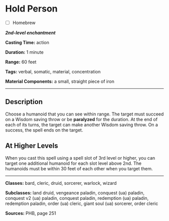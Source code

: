 # Hold Person

- [ ] Homebrew

***2nd-level enchantment***

**Casting Time:** action

**Duration:** 1 minute

**Range:** 60 feet

**Tags:** verbal, somatic, material, concentration

**Material Components:** a small, straight piece of iron

---

## Description
Choose a humanoid that you can see within range.
The target must succeed on a Wisdom saving throw or be **paralyzed** for the duration.
At the end of each of its turns, the target can make another Wisdom saving throw.
On a success, the spell ends on the target.

## At Higher Levels
When you cast this spell using a spell slot of 3rd level or higher, you can target one additional humanoid for each slot level above 2nd.
The humanoids must be within 30 feet of each other when you target them.

---

**Classes:** bard, cleric, druid, sorcerer, warlock, wizard

**Subclasses:** land druid, vengeance paladin, conquest (ua) paladin, conquest v2 (ua) paladin, conquest paladin, redemption (ua) paladin, redemption paladin, order (ua) cleric, giant soul (ua) sorcerer, order cleric

**Sources:** PHB, page 251
